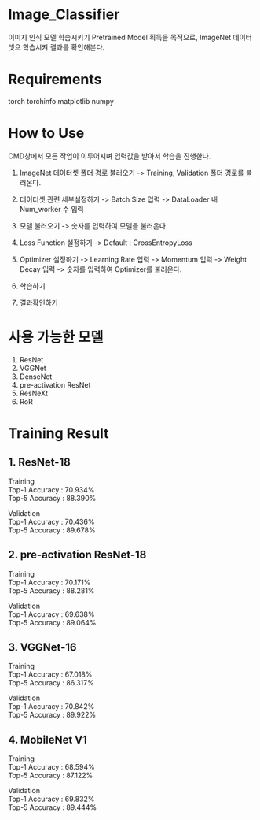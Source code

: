 # Image_Classifier
이미지 인식 모델 학습시키기
Pretrained Model 획득을 목적으로, ImageNet 데이터셋으 학습시켜 결과를 확인해본다.

# Requirements
torch
torchinfo
matplotlib
numpy

# How to Use

CMD창에서 모든 작업이 이루어지며 입력값을 받아서 학습을 진행한다.

1. ImageNet 데이터셋 폴더 경로 불러오기
  -> Training, Validation 폴더 경로를 불러온다.

2. 데이터셋 관련 세부설정하기
  -> Batch Size 입력
  -> DataLoader 내 Num_worker 수 입력

3. 모델 불러오기
  -> 숫자를 입력하여 모델을 불러온다.

4. Loss Function 설정하기
  -> Default : CrossEntropyLoss
  
5. Optimizer 설정하기
  -> Learning Rate 입력
  -> Momentum 입력
  -> Weight Decay 입력
  -> 숫자를 입력하여 Optimizer를 불러온다.
  
6. 학습하기

7. 결과확인하기

# 사용 가능한 모델
1. ResNet
2. VGGNet
3. DenseNet
4. pre-activation ResNet
5. ResNeXt
6. RoR


# Training Result

## 1. ResNet-18

Training  
  Top-1 Accuracy : 70.934%  
  Top-5 Accuracy : 88.390%  

Validation  
  Top-1 Accuracy : 70.436%  
  Top-5 Accuracy : 89.678%  

## 2. pre-activation ResNet-18

Training  
  Top-1 Accuracy : 70.171%  
  Top-5 Accuracy : 88.281%  

Validation  
  Top-1 Accuracy : 69.638%  
  Top-5 Accuracy : 89.064%  
  
## 3. VGGNet-16

Training  
  Top-1 Accuracy : 67.018%  
  Top-5 Accuracy : 86.317%  

Validation  
  Top-1 Accuracy : 70.842%  
  Top-5 Accuracy : 89.922%  
  
## 4. MobileNet V1

Training  
  Top-1 Accuracy : 68.594%  
  Top-5 Accuracy : 87.122%  

Validation  
  Top-1 Accuracy : 69.832%  
  Top-5 Accuracy : 89.444%  

